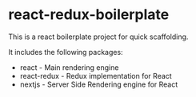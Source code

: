 # react-redux-boilerplate

This is a react boilerplate project for quick scaffolding.

It includes the following packages:

* react - Main rendering engine
* react-redux - Redux implementation for React
* nextjs - Server Side Rendering engine for React
